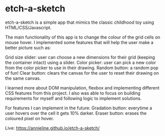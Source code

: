 # etch-a-sketch
etch-a-sketch is a simple app that mimics the classic childhood toy using HTML/CSS/Javascript.

The main functionality of this app is to change the colour of the grid cells on mouse hover. I implemented some features that will help the user make a better picture such as:

Grid size slider: user can choose a new dimensions for their grid (keeping the container intact) using a slider.
Color picker: user can pick a new color from the color picker to use in their drawing.
Random button: a random pop of fun! 
Clear button: clears the canvas for the user to reset their drawing on the same canvas.

I learned more about DOM manipulation, flexbox and implementing different CSS features from this project. I also was able to focus on building requirements for myself and following logic to implement solutions.

For features I can implement in the future:
Gradation button: everytime a user hovers over the cell it gets 10% darker.
Eraser button: erases the coloured pixel on hover.

Live: https://annieline.github.io/etch-a-sketch/

